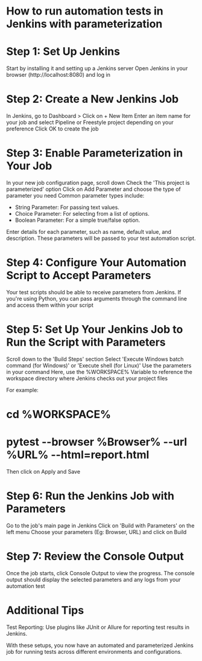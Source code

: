 # How to run automation tests in Jenkins with parameterization
# Step 1: Set Up Jenkins
Start by installing it and setting up a Jenkins server
Open Jenkins in your browser (http://localhost:8080) and log in

# Step 2: Create a New Jenkins Job
In Jenkins, go to Dashboard > Click on + New Item
Enter an item name for your job and select Pipeline or Freestyle project depending on your preference
Click OK to create the job

# Step 3: Enable Parameterization in Your Job
In your new job configuration page, scroll down
Check the 'This project is parameterized' option
Click on Add Parameter and choose the type of parameter you need
Common parameter types include:
* String Parameter: For passing text values.
* Choice Parameter: For selecting from a list of options.
* Boolean Parameter: For a simple true/false option.

Enter details for each parameter, such as name, default value, and description. These parameters will be passed to your test automation script.

# Step 4: Configure Your Automation Script to Accept Parameters
Your test scripts should be able to receive parameters from Jenkins. If you're using Python, you can pass arguments through the command line and access them within your script

# Step 5: Set Up Your Jenkins Job to Run the Script with Parameters
Scroll down to the 'Build Steps' section
Select 'Execute Windows batch command (for Windows)' or 'Execute shell (for Linux)'
Use the parameters in your command
Here, use the %WORKSPACE% Variable to reference the workspace directory where Jenkins checks out your project files

For example:
# cd %WORKSPACE%
# pytest --browser %Browser% --url %URL% --html=report.html

Then click on Apply and Save 

# Step 6: Run the Jenkins Job with Parameters
Go to the job's main page in Jenkins
Click on 'Build with Parameters' on the left menu
Choose your parameters (Eg: Browser, URL) and click on Build

# Step 7: Review the Console Output
Once the job starts, click Console Output to view the progress. 
The console output should display the selected parameters and any logs from your automation test

# Additional Tips
Test Reporting: Use plugins like JUnit or Allure for reporting test results in Jenkins.

With these setups, you now have an automated and parameterized Jenkins job for running tests across different environments and configurations.

